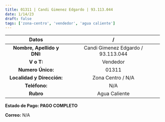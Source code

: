 ```yaml
---
title: 01311 | Candi Gimenez Edgardo | 93.113.044
date: 1/14/23
draft: false
tags: ['zona-centro', 'vendedor', 'agua caliente']
---
```


|          **Datos**          |                  /                 |
|:---------------------------:|:----------------------------------:|
| **Nombre, Apellido y DNI:** | Candi Gimenez Edgardo / 93.113.044 |
|          **V o T:**         |              Vendedor              |
|      **Numero Único:**      |                01311               |
|  **Localidad y Dirección:** |          Zona Centro / N/A         |
|        **Teléfono:**        |                 N/A                |
|          **Rubro**          |              Agua Caliente              |

**Estado de Pago:** **PAGO COMPLETO**

**Correo:** N/A

